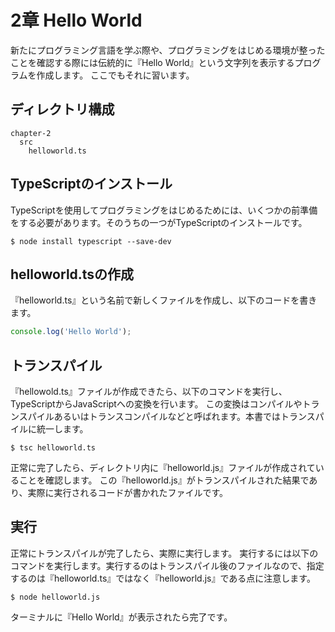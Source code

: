 # 2章 Hello World

新たにプログラミング言語を学ぶ際や、プログラミングをはじめる環境が整ったことを確認する際には伝統的に『Hello World』という文字列を表示するプログラムを作成します。
ここでもそれに習います。


## ディレクトリ構成

```
chapter-2
  src
    helloworld.ts
```


<!--
## package.jsonの作成

以下のコマンドを実行し、ディレクトリ内にpackage.jsonが作成されていることを確認します。

```
$ npm init -y
```
-->


## TypeScriptのインストール

TypeScriptを使用してプログラミングをはじめるためには、いくつかの前準備をする必要があります。そのうちの一つがTypeScriptのインストールです。

```shell
$ node install typescript --save-dev
```


## helloworld.tsの作成

『helloworld.ts』という名前で新しくファイルを作成し、以下のコードを書きます。

```typescript
console.log('Hello World');
```

## トランスパイル

『hellowold.ts』ファイルが作成できたら、以下のコマンドを実行し、TypeScriptからJavaScriptへの変換を行います。
この変換はコンパイルやトランスパイルあるいはトランスコンパイルなどと呼ばれます。本書ではトランスパイルに統一します。

```shell
$ tsc helloworld.ts
```

正常に完了したら、ディレクトリ内に『helloworld.js』ファイルが作成されていることを確認します。
この『helloworld.js』がトランスパイルされた結果であり、実際に実行されるコードが書かれたファイルです。

## 実行

正常にトランスパイルが完了したら、実際に実行します。
実行するには以下のコマンドを実行します。実行するのはトランスパイル後のファイルなので、指定するのは『helloworld.ts』ではなく『helloworld.js』である点に注意します。

```shell
$ node helloworld.js
```

ターミナルに『Hello World』が表示されたら完了です。

